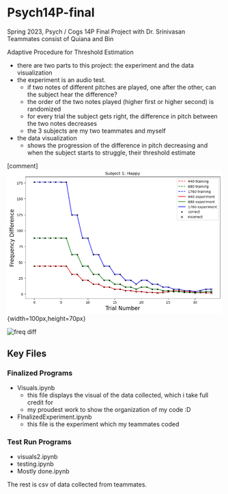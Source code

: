 # Psych14P-final

Spring 2023, Psych / Cogs 14P Final Project with Dr. Srinivasan  
Teammates consist of Quiana and Bin

Adaptive Procedure for Threshold Estimation
* there are two parts to this project: the experiment and the data visualization
* the experiment is an audio test.
  * if two notes of different pitches are played, one after the other, can the subject hear the difference?
  * the order of the two notes played (higher first or higher second) is randomized
  * for every trial the subject gets right, the difference in pitch between the two notes decreases
  * the 3 subjects are my two teammates and myself
* the data visualization
  * shows the progression of the difference in pitch decreasing and when the subject starts to struggle, their threshold estimate

[comment] ![](https://github.com/han-happy/Adaptive-Procedure-for-Threshold-Estimation/blob/main/happyfrequencydifference.png "frequency difference") {width=100px,height=70px}

<img src="github.com/han-happy/Adaptive-Procedure-for-Threshold-Estimation/blob/main/happyfrequencydifference.png" title="freq diff" height="150"/>


## Key Files
### Finalized Programs
* Visuals.ipynb
  * this file displays the visual of the data collected, which i take full credit for
  * my proudest work to show the organization of my code :D
* FInalizedExperiment.ipynb
  * this file is the experiment which my teammates coded
### Test Run Programs
* visuals2.ipynb
* testing.ipynb
* Mostly done.ipynb

The rest is csv of data collected from teammates.
